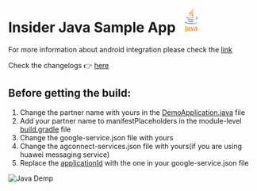 # Insider Java Sample App <img src="https://github.com/github/explore/raw/main/topics/java/java.png" alt="java" width="50" height="50"/>
For more information about android integration please check the [link](https://academy.useinsider.com/docs/android-integration)

Check the changelogs 👉 [here](https://academy.useinsider.com/docs/android-sdk-changelog)

## Before getting the build:

1. Change the partner name with yours in the [DemoApplication.java](https://github.com/useinsider/Java-Demo/blob/main/app/src/main/java/com/useinsider/insiderjavademo/DemoApplication.java#L22) file
2. Add your partner name to manifestPlaceholders in the module-level [build.gradle](https://github.com/useinsider/Java-Demo/blob/main/app/build.gradle.kts#L23) file
3. Change the google-service.json file with yours
4. Change the agconnect-services.json file with yours(if you are using huawei messaging service)
5. Replace the [applicationId](https://github.com/useinsider/Java-Demo/blob/main/app/build.gradle.kts#L14) with the one in your google-service.json file


![Java Demp](https://github.com/user-attachments/assets/7a9dba02-3126-480f-a8e0-65749d3ba0d6)
